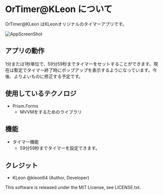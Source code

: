﻿OrTimer@KLeon について
====

OrTimer@KLeon はKLeonオリジナルのタイマーアプリです。

![AppScreenShot](https://github.com/Knleon/OrTimer/tree/master/OrTimer/doc_image/app_screenshot.jpg)

## アプリの動作
1分または1秒単位で、59分59秒までタイマーをセットすることができます。現在は暫定でタイマー終了時にポップアップを表示するようになっています。今後、よりよいものに修正する予定です。

## 使用しているテクノロジ
- Prism.Forms
	- MVVMをするためのライブラリ

## 機能
- タイマー機能
	- 59分59秒までタイマーを設定できます。

## クレジット
- KLeon @kleon64 (Author, Developer)

This software is released under the MIT License, see LICENSE.txt.
